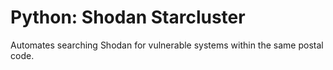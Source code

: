 # Python: Shodan Starcluster
Automates searching Shodan for vulnerable systems within the same postal code. 
